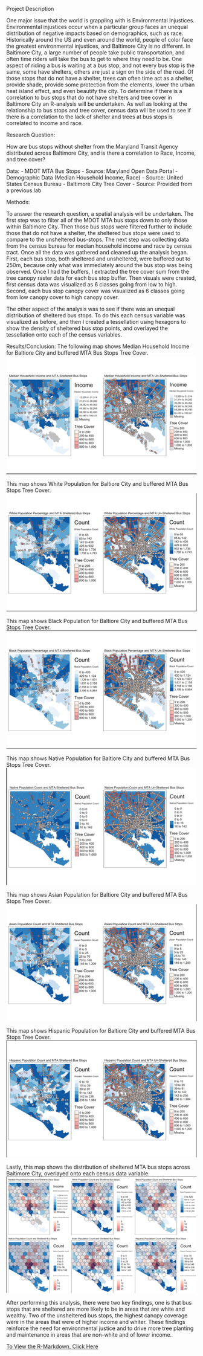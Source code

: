 Project Description

One major issue that the world is grappling with is Environmental Injustices. Environmental injustices occur when a particular group faces an unequal distribution of negative impacts based on demographics, such as race. Historically around the US and even around the world, people of color face the greatest environmental injustices, and Baltimore City is no different. In Baltimore City, a large number of people take public transportation, and often time riders will take the bus to get to where they need to be. One aspect of riding a bus is waiting at a bus stop, and not every bus stop is the same, some have shelters, others are just a sign on the side of the road. Of those stops that do not have a shelter, trees can often time act as a shelter, provide shade, provide some protection from the elements, lower the urban heat island effect, and even beautify the city. To determine if there is a correlation to bus stops that do not have shelters and tree cover in Baltimore City an R-analysis will be undertaken. As well as looking at the relationship to bus stops and tree cover, census data will be used to see if there is a correlation to the lack of shelter and trees at bus stops is correlated to income and race. 

Research Question: 

How are bus stops without shelter from the Maryland Transit Agency distributed across Baltimore City, and is there a correlation to Race, Income, and tree cover?


Data:
	- MDOT MTA Bus Stops - Source: Maryland Open Data Portal
	- Demographic Data (Median Household Income, Race) - Source: United States Census Bureau 
	- Baltimore City Tree Cover - Source: Provided from a previous lab

Methods:

To answer the research question, a spatial analysis will be undertaken. The first step was to filter all of the MDOT MTA bus stops down to only those within Baltimore City. Then those bus stops were filtered further to include those that do not have a shelter, the sheltered bus stops were used to compare to the unsheltered bus-stops. The next step was collecting data from the census bureau for median household income and race by census tract. Once all the data was gathered and cleaned up the analysis began. First, each bus stop, both sheltered and unsheltered, were buffered out to 250m, because only what was immediately around the bus stop was being observed. Once I had the buffers, I extracted the tree cover sum from the tree canopy raster data for each bus stop buffer. Then visuals were created, first census data was visualized as 6 classes going from low to high. Second, each bus stop canopy cover was visualized as 6 classes going from low canopy cover to high canopy cover. 

The other aspect of the analysis was to see if there was an unequal distribution of sheltered bus stops. To do this each census variable was visualized as before, and then I created a tessellation using hexagons to show the density of sheltered bus stop points, and overlayed the tessellation onto each of the census variables. 

Results/Conclusion:
The following map shows Median Household Income for Baltiore City and buffered MTA Bus Stops Tree Cover.
<img src= "images/Screen%20Shot%202022-05-21%20at%2010.25.48%20PM.png"/>

This map shows White Population for Baltiore City and buffered MTA Bus Stops Tree Cover.
<img src= "images/Screen%20Shot%202022-05-21%20at%2010.26.07%20PM.png"/>

This map shows Black Population for Baltiore City and buffered MTA Bus Stops Tree Cover. 
<img src= "images/Screen%20Shot%202022-05-21%20at%2010.26.19%20PM.png">

This map shows Native Population for Baltiore City and buffered MTA Bus Stops Tree Cover.
<img src= "images/Screen%20Shot%202022-05-21%20at%2010.26.31%20PM.png"/>

This map shows Asian Population for Baltiore City and buffered MTA Bus Stops Tree Cover.
<img src= "images/Screen%20Shot%202022-05-21%20at%2010.26.44%20PM.png"/>

This map shows Hispanic Population for Baltiore City and buffered MTA Bus Stops Tree Cover.
<img src= "images/Screen%20Shot%202022-05-21%20at%2010.26.53%20PM.png"/>

Lastly, this map shows the distribution of sheltered MTA bus stops across Baltimore City, overlayed onto each census data variable. 
<img src= "images/Screen%20Shot%202022-05-21%20at%2010.27.02%20PM.png"/>

After performing this analysis, there were two key findings, one is that bus stops that are sheltered are more likely to be in areas that are white and wealthy. Two of the unsheltered bus stops, the highest canopy coverage were in the areas that were of higher income and whiter. These findings reinforce the need for environmental justice and to drive more tree planting and maintenance in areas that are non-white and of lower income. 


 <a href="file:///Users/nickkurtz/Library/Mobile%20Documents/com~apple~CloudDocs/Grad%20School/GES%20687/Projects/Final_Project/NK_final_project.html">To View the R-Markdown, Click Here</a> 
